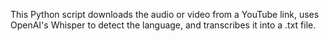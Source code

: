 This Python script downloads the audio or video from a YouTube link, uses OpenAI's Whisper to detect the language, and transcribes it into a .txt file.